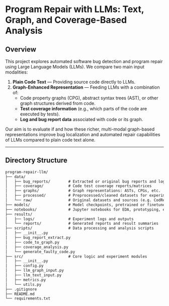# Program Repair with LLMs: Text, Graph, and Coverage-Based Analysis

## Overview

This project explores automated software bug detection and program repair using Large Language Models (LLMs). We compare two main input modalities:

1. **Plain Code Text** — Providing source code directly to LLMs.
2. **Graph-Enhanced Representation** — Feeding LLMs with a combination of:
   - Code property graphs (CPG), abstract syntax trees (AST), or other graph structures derived from code.
   - **Test coverage information** (e.g., which parts of the code are executed by tests).
   - **Log and bug report data** associated with code or its graph.

Our aim is to evaluate if and how these richer, multi-modal graph-based representations improve bug localization and automated repair capabilities of LLMs compared to plain code text alone.

---

## Directory Structure

```markdown
program-repair-llm/
├── data/
│   ├── bug_reports/        # Extracted or original bug reports and logs
│   ├── coverage/           # Code test coverage reports/matrices
│   ├── graphs/             # Graph representations: ASTs, CPGs, etc.
│   ├── processed/          # Preprocessed/cleaned datasets for experiments
│   └── raw/                # Original datasets and sources (e.g. CodRep)
├── models/                 # Model checkpoints, pretrained or finetuned
├── notebooks/              # Jupyter notebooks for EDA, prototyping, experiments
├── results/
│   ├── logs/               # Experiment logs and outputs
│   └── reports/            # Generated reports and result summaries
├── scripts/                # Data processing and analysis scripts
│   ├── __init__.py
│   ├── bug_report_extract.py
│   ├── code_to_graph.py
│   ├── coverage_analysis.py
│   └── generate_faulty_code.py
├── src/                    # Core logic and experiment modules
│   ├── __init__.py
│   ├── config.py
│   ├── llm_graph_input.py
│   ├── llm_text_input.py
│   ├── metrics.py
│   └── utils.py
├── .gitignore
├── README.md
└── requirements.txt